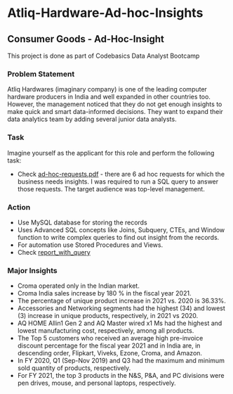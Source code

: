 # Atliq-Hardware-Ad-hoc-Insights

## Consumer Goods - Ad-Hoc-Insight 

This project is done as part of Codebasics Data Analyst Bootcamp

### Problem Statement
Atliq Hardwares (imaginary company) is one of the leading computer hardware producers in India and well expanded in other countries too. However, the management noticed that they do not get enough insights to make quick and smart data-informed decisions. They want to expand their data analytics team by adding several junior data analysts. 
### Task
Imagine yourself as the applicant for this role and perform the following task:
- Check [ad-hoc-requests.pdf](ad-hoc-requests.pdf) - there are 6 ad hoc requests for which the business needs insights. I was required to run a SQL query to answer those requests. The target audience was top-level management.

### Action
- Use MySQL database for storing the records
- Uses Advanced SQL concepts like Joins, Subquery, CTEs, and Window function to write complex queries to find out insight from the records.
- For automation use Stored Procedures and Views.
- Check [report_with_query](report_with_query.ppt)

  
### Major Insights
- Croma operated only in the Indian market.
- Croma India sales increase by 180 % in the fiscal year 2021.
- The percentage of unique product increase in 2021 vs. 2020 is 36.33%.
- Accessories and Networking segments had the highest (34) and lowest (3) increase in unique products, respectively, in 2021 vs 2020.
- AQ HOME Allin1 Gen 2 and AQ Master wired x1 Ms had the highest and lowest manufacturing cost, respectively, among all products.
- The Top 5 customers who received an average high pre-invoice discount percentage for the fiscal year 2021 and in India are, in descending order, Flipkart, Viveks, Ezone, Croma, and Amazon.
- In FY 2020, Q1 (Sep-Nov 2019) and Q3 had the maximum and minimum sold quantity of products, respectively.
- For FY 2021, the top 3 products in the N&S, P&A, and PC divisions were pen drives, mouse, and personal laptops, respectively.
